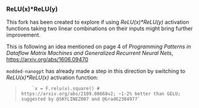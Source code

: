 ### ReLU(x)*ReLU(y) 

This fork has been created to explore if using _ReLU(x)*ReLU(y)_ activation functions taking two linear combinations on their inputs might bring further improvement.

This is following an idea mentioned on page 4 of _Programming Patterns in Dataflow Matrix Machines and Generalized Recurrent Neural Nets_, https://arxiv.org/abs/1606.09470

`modded-nanogpt` has already made a step in this direction by switching to _ReLU(x)*ReLU(x)_ activation function:

>         `x = F.relu(x).square() # https://arxiv.org/abs/2109.08668v2; ~1-2% better than GELU; suggested by @SKYLINEZ007 and @Grad62304977`
